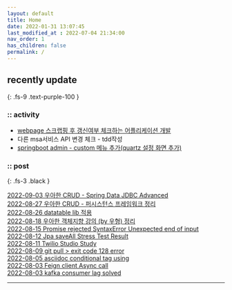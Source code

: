 ```yaml
---
layout: default
title: Home
date: 2022-01-31 13:07:45
last_modified_at : 2022-07-04 21:34:00
nav_order: 1
has_children: false
permalink: /
---
```

 
## recently update
{: .fs-9 .text-purple-100 }

### :: activity

- [webpage 스크랩핑 후 갱신여부 체크하는 어플리케이션 개발](./docs/etc/webpage_scrapping.md)  
- 다른 msa서비스 API 변경 체크 - tdd작성  
- [springboot admin - custom 메뉴 추가(quartz 설정 화면 추가)](./docs/etc/spring_boot_admin_quartz.md)  

### :: post

{: .fs-3 .black }

[2022-09-03 우아한 CRUD - Spring Data JDBC Advanced](./docs/mooc/youtube/woowahan_crud_jdbc_advanced.md)  
[2022-08-27 우아한 CRUD - 퍼시스턴스 프레임워크 정리](./docs/mooc/youtube/woowahan_crud_persistence.md)  
[2022-08-26 datatable lib 적용](./docs/etc/datatable_lib.md)  
[2022-08-18 우아한 객체지향 강의 (by 우형) 정리](./docs/mooc/etc/baemin_object_oriented.md)  
[2022-08-15 Promise rejected SyntaxError Unexpected end of input](./docs/errors/promise_rejected_syntaxError.md)  
[2022-08-12 Jpa saveAll Stress Test Result](./docs/msa/jpa/jpa_saveAll.md)  
[2022-08-11 Twilio Studio Study](./docs/etc/twilio_studio_study.md)  
[2022-08-09 git pull > exit code 128 error](./docs/errors/git_pull_128_error.md)  
[2022-08-05 asciidoc conditional tag using](./docs/msa/api/asciidoc_conditional_tag_using.md)  
[2022-08-03 Feign client Async call](./docs/msa/feign/feignclient_async.md)  
[2022-08-03 kafka consumer lag solved](./docs/msa/kafka/kafka_consumer_lag.md)  

---
